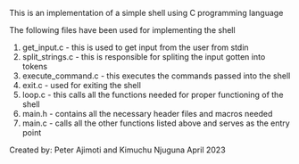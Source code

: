 This is an implementation of a simple shell using C programming language

The following files have been used for implementing the shell

1. get_input.c - this is used to get input from the user from stdin
2. split_strings.c - this is responsible for spliting the input gotten into tokens
3. execute_command.c - this executes the commands passed into the shell
4. exit.c - used for exiting the shell
5. loop.c - this calls all the functions needed for proper functioning of the shell
6. main.h - contains all the necessary header files and macros needed
7. main.c - calls all the other functions listed above and serves as the entry point

Created by:
Peter Ajimoti and Kimuchu Njuguna
April 2023
